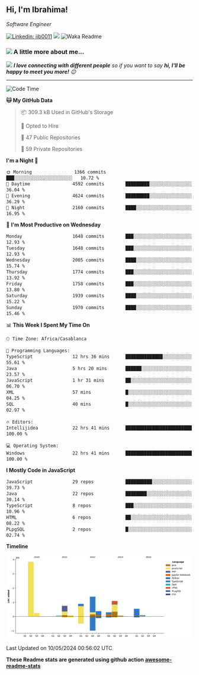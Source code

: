 <h2>Hi, I'm Ibrahima! </h2>
<p><em>Software Engineer 
</em></p>


[![Linkedin: iib0011](https://img.shields.io/badge/-iib0011-blue?style=flat-square&logo=Linkedin&logoColor=white&link=https://www.linkedin.com/in/iib0011/)](https://www.linkedin.com/in/iib0011/)
![](https://visitor-badge.glitch.me/badge?page_id=iib0011)
![Waka Readme](https://github.com/iib0011/iib0011/workflows/Waka%20Readme/badge.svg)


### <img src="https://media.giphy.com/media/VgCDAzcKvsR6OM0uWg/giphy.gif" width="50"> A little more about me...  


<img src="https://media.giphy.com/media/LnQjpWaON8nhr21vNW/giphy.gif" width="60"> <em><b>I love connecting with different people</b> so if you want to say <b>hi, I'll be happy to meet you more!</b> 😊</em>

---
<!--START_SECTION:waka-->
![Code Time](http://img.shields.io/badge/Code%20Time-3%2C307%20hrs%2052%20mins-blue)

**🐱 My GitHub Data** 

> 📦 309.3 kB Used in GitHub's Storage 
 > 
> 💼 Opted to Hire
 > 
> 📜 47 Public Repositories 
 > 
> 🔑 59 Private Repositories 
 > 
**I'm a Night 🦉** 

```text
🌞 Morning                1366 commits        ███░░░░░░░░░░░░░░░░░░░░░░   10.72 % 
🌆 Daytime                4592 commits        █████████░░░░░░░░░░░░░░░░   36.04 % 
🌃 Evening                4624 commits        █████████░░░░░░░░░░░░░░░░   36.29 % 
🌙 Night                  2160 commits        ████░░░░░░░░░░░░░░░░░░░░░   16.95 % 
```
📅 **I'm Most Productive on Wednesday** 

```text
Monday                   1648 commits        ███░░░░░░░░░░░░░░░░░░░░░░   12.93 % 
Tuesday                  1648 commits        ███░░░░░░░░░░░░░░░░░░░░░░   12.93 % 
Wednesday                2005 commits        ████░░░░░░░░░░░░░░░░░░░░░   15.74 % 
Thursday                 1774 commits        ███░░░░░░░░░░░░░░░░░░░░░░   13.92 % 
Friday                   1758 commits        ███░░░░░░░░░░░░░░░░░░░░░░   13.80 % 
Saturday                 1939 commits        ████░░░░░░░░░░░░░░░░░░░░░   15.22 % 
Sunday                   1970 commits        ████░░░░░░░░░░░░░░░░░░░░░   15.46 % 
```


📊 **This Week I Spent My Time On** 

```text
🕑︎ Time Zone: Africa/Casablanca

💬 Programming Languages: 
TypeScript               12 hrs 36 mins      ██████████████░░░░░░░░░░░   55.61 % 
Java                     5 hrs 20 mins       ██████░░░░░░░░░░░░░░░░░░░   23.57 % 
JavaScript               1 hr 31 mins        ██░░░░░░░░░░░░░░░░░░░░░░░   06.70 % 
XML                      57 mins             █░░░░░░░░░░░░░░░░░░░░░░░░   04.25 % 
SQL                      40 mins             █░░░░░░░░░░░░░░░░░░░░░░░░   02.97 % 

🔥 Editors: 
Intellijidea             22 hrs 41 mins      █████████████████████████   100.00 % 

💻 Operating System: 
Windows                  22 hrs 41 mins      █████████████████████████   100.00 % 
```

**I Mostly Code in JavaScript** 

```text
JavaScript               29 repos            ██████████░░░░░░░░░░░░░░░   39.73 % 
Java                     22 repos            ████████░░░░░░░░░░░░░░░░░   30.14 % 
TypeScript               8 repos             ███░░░░░░░░░░░░░░░░░░░░░░   10.96 % 
HTML                     6 repos             ██░░░░░░░░░░░░░░░░░░░░░░░   08.22 % 
PLpgSQL                  2 repos             █░░░░░░░░░░░░░░░░░░░░░░░░   02.74 % 
```



**Timeline**

![Lines of Code chart](https://raw.githubusercontent.com/iib0011/iib0011/master/assets/bar_graph.png)


 Last Updated on 10/05/2024 00:56:02 UTC
<!--END_SECTION:waka-->

**These Readme stats are generated using github action [awesome-readme-stats](https://github.com/iib0011/waka-readme-stats)**
